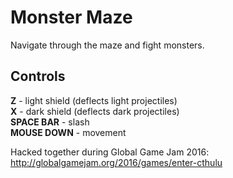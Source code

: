 # Monster Maze
Navigate through the maze and fight monsters.

## Controls
<b>Z</b> - light shield (deflects light projectiles) <br />
<b>X</b> - dark shield (deflects dark projectiles) <br />
<b>SPACE BAR</b> - slash <br />
<b>MOUSE DOWN</b> - movement

Hacked together during Global Game Jam 2016: http://globalgamejam.org/2016/games/enter-cthulu
